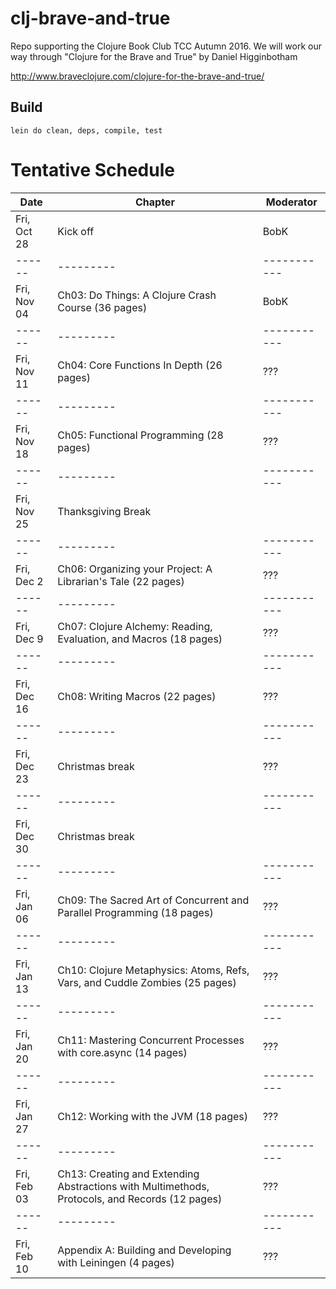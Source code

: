 # clj-brave-and-true

Repo supporting the Clojure Book Club TCC Autumn 2016.
We will work our way through "Clojure for the Brave and True"
by Daniel Higginbotham

http://www.braveclojure.com/clojure-for-the-brave-and-true/

## Build

    lein do clean, deps, compile, test

# Tentative Schedule

| Date | Chapter | Moderator |
|------|---------|-----------|
|Fri, Oct 28|Kick off|BobK|
|------|---------|-----------|
|Fri, Nov 04|Ch03: Do Things: A Clojure Crash Course (36 pages)|BobK|
|------|---------|-----------|
|Fri, Nov 11|Ch04: Core Functions In Depth (26 pages)|???|
|------|---------|-----------|
|Fri, Nov 18|Ch05: Functional Programming (28 pages)|???|
|------|---------|-----------|
|Fri, Nov 25|Thanksgiving Break||
|------|---------|-----------|
|Fri, Dec 2|Ch06:  Organizing your Project:  A Librarian's Tale (22 pages) |???|
|------|---------|-----------|
|Fri, Dec 9|Ch07: Clojure Alchemy: Reading, Evaluation, and Macros (18 pages)|???|
|------|---------|-----------|
|Fri, Dec 16|Ch08: Writing Macros (22 pages)|???|
|------|---------|-----------|
|Fri, Dec 23|Christmas break|???|
|------|---------|-----------|
|Fri, Dec 30|Christmas break||???|
|------|---------|-----------|
|Fri, Jan 06|Ch09: The Sacred Art of Concurrent and Parallel Programming (18 pages)|???|
|------|---------|-----------|
|Fri, Jan 13|Ch10: Clojure Metaphysics:  Atoms, Refs, Vars, and Cuddle Zombies (25 pages)|???|
|------|---------|-----------|
|Fri, Jan 20|Ch11: Mastering Concurrent Processes with core.async (14 pages)|???|
|------|---------|-----------|
|Fri, Jan 27|Ch12: Working with the JVM (18 pages)|???|
|------|---------|-----------|
|Fri, Feb 03|Ch13: Creating and Extending Abstractions with Multimethods, Protocols, and Records (12 pages)|???|
|------|---------|-----------|
|Fri, Feb 10|Appendix A:  Building and Developing with Leiningen (4 pages)|???|
